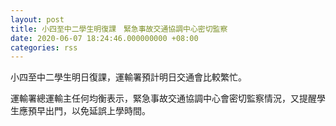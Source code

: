 ```yaml
---
layout: post
title: 小四至中二學生明復課　緊急事故交通協調中心密切監察
date: 2020-06-07 18:24:46.000000000 +08:00
categories: rss
---
```


小四至中二學生明日復課，運輸署預計明日交通會比較繁忙。
 
運輸署總運輸主任何均衡表示，緊急事故交通協調中心會密切監察情況，又提醒學生應預早出門，以免延誤上學時間。
